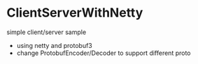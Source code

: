 # ClientServerWithNetty
simple client/server sample
- using netty and protobuf3
- change ProtobufEncoder/Decoder to support different proto